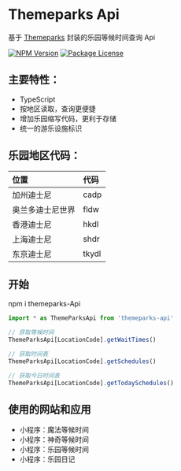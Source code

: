 # Themeparks Api

基于 [Themeparks](https://github.com/cubehouse/themeparks) 封装的乐园等候时间查询 Api

<a href="https://www.npmjs.com/~nestjscore" target="_blank"><img src="https://img.shields.io/npm/v/themeparks-api" alt="NPM Version" /></a>
<a href="https://www.npmjs.com/~nestjscore" target="_blank"><img src="https://img.shields.io/npm/l/themeparks-api" alt="Package License" /></a>

## 主要特性：

- TypeScript
- 按地区读取，查询更便捷
- 增加乐园缩写代码，更利于存储
- 统一的游乐设施标识

## 乐园地区代码：

| 位置             | 代码  |
| :--------------- | :---- |
| 加州迪士尼       | cadp  |
| 奥兰多迪士尼世界 | fldw  |
| 香港迪士尼       | hkdl  |
| 上海迪士尼       | shdr  |
| 东京迪士尼       | tkydl |

## 开始
npm i themeparks-Api

```javascript
import * as ThemeParksApi from 'themeparks-api'

// 获取等候时间
ThemeParksApi[LocationCode].getWaitTimes()

// 获取时间表
ThemeParksApi[LocationCode].getSchedules()

// 获取今日时间表
ThemeParksApi[LocationCode].getTodaySchedules()
```

## 使用的网站和应用

- 小程序：魔法等候时间
- 小程序：神奇等候时间
- 小程序：乐园等候时间
- 小程序：乐园日记